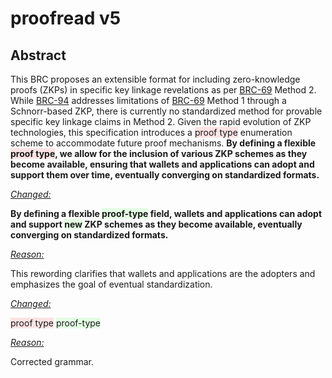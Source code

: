 <style>
  .highlight-remove {
    background-color: rgba(255, 0, 0, 0.1); /* Red with 10% opacity */
  }
  .highlight-add {
    background-color: rgba(0, 255, 0, 0.1); /* Green with 10% opacity */
  }
</style>

<h1>proofread v5</h1>

<h2>Abstract</h2>
<p>
  This BRC proposes an extensible format for including zero-knowledge proofs (ZKPs) in specific key linkage revelations as per 
  <a href="../key-derivation/0069.md">BRC-69</a> Method 2. While 
  <a href="../key-derivation/0094.md">BRC-94</a> addresses limitations of 
  <a href="../key-derivation/0069.md">BRC-69</a> Method 1 through a Schnorr-based ZKP, there is currently no standardized method for provable specific key linkage claims in Method 2. Given the rapid evolution of ZKP technologies, this specification introduces a 
  <span class="highlight-remove">proof type</span> 
  enumeration scheme to accommodate future proof mechanisms. 
  <b>By defining a flexible <span class="highlight-remove">proof type</span>, we allow for the inclusion of various ZKP schemes as they become available, ensuring that wallets and applications can adopt and support them over time, eventually converging on standardized formats.</b>
</p>

<u><i>Changed:</i></u>
<p>
  <b>By defining a flexible <span class="highlight-add">proof-type</span> field, wallets and applications can adopt and support 
  <span class="highlight-add">new</span> ZKP schemes as they become available, eventually converging on standardized formats.</b>
</p>

<u><i>Reason:</i></u>
<p>This rewording clarifies that wallets and applications are the adopters and emphasizes the goal of eventual standardization.</p>

<u><i>Changed:</i></u>
<p>
  <span class="highlight-remove">proof type</span>
  <span class="highlight-add">proof-type</span>
</p>

<u><i>Reason:</i></u>
<p>Corrected grammar.</p>
